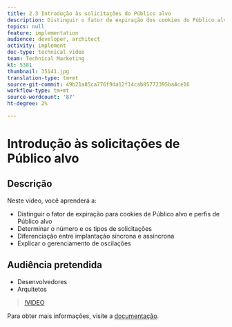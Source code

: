 ```yaml
---
title: 2.3 Introdução às solicitações do Público alvo
description: Distinguir o fator de expiração dos cookies do Público alvo e perfis do Público alvo, Determinar o número e os tipos de solicitações, Diferenciar entre a implantação síncrona e assíncrona, Explicar o gerenciamento de oscilações
topics: null
feature: implementation
audience: developer, architect
activity: implement
doc-type: technical video
team: Technical Marketing
kt: 5381
thumbnail: 35141.jpg
translation-type: tm+mt
source-git-commit: 49b21a85ca776f9da12f14cab85772395ba4ce16
workflow-type: tm+mt
source-wordcount: '87'
ht-degree: 2%

---
```



# Introdução às solicitações de Público alvo

## Descrição

Neste vídeo, você aprenderá a:

* Distinguir o fator de expiração para cookies de Público alvo e perfis de Público alvo
* Determinar o número e os tipos de solicitações
* Diferenciação entre implantação síncrona e assíncrona
* Explicar o gerenciamento de oscilações

## Audiência pretendida

* Desenvolvedores
* Arquitetos

>[!VIDEO](https://video.tv.adobe.com/v/35141/?quality=12)

Para obter mais informações, visite a [documentação](https://docs.adobe.com/content/help/en/target/using/implement-target/implementing-target.html).
